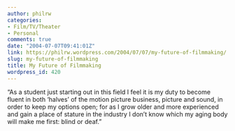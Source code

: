 ```yaml
---
author: philrw
categories:
- Film/TV/Theater
- Personal
comments: true
date: "2004-07-07T09:41:01Z"
link: https://philrw.wordpress.com/2004/07/07/my-future-of-filmmaking/
slug: my-future-of-filmmaking
title: My Future of Filmmaking
wordpress_id: 420
---
```


“As a student just starting out in this field I feel it is my duty to become fluent in both ‘halves’ of the motion picture business, picture and sound, in order to keep my options open; for as I grow older and more experienced and gain a place of stature in the industry I don’t know which my aging body will make me first: blind or deaf.”